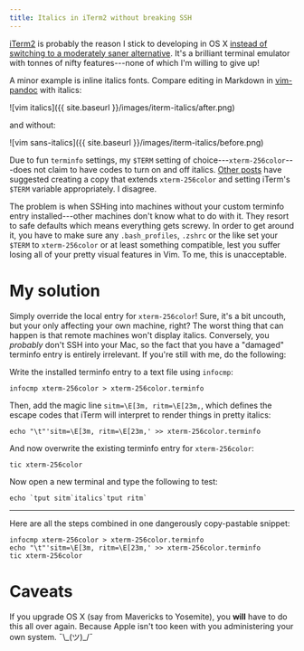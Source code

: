 ```yaml
---
title: Italics in iTerm2 without breaking SSH
---
```


[iTerm2][] is probably the reason I stick to developing in OS X [instead
of switching to a moderately saner alternative][Grey]. It's a brilliant
terminal emulator with tonnes of nifty features---none of which I'm
willing to give up!

A minor example is inline italics fonts. Compare editing in Markdown in
[vim-pandoc][] with italics:

![vim italics]({{ site.baseurl }}/images/iterm-italics/after.png)

and without:

![vim sans-italics]({{ site.baseurl }}/images/iterm-italics/before.png)

Due to fun `terminfo` settings, my `$TERM` setting of
choice---`xterm-256color`---does not claim to have codes to turn on and
off italics. [Other posts][pearce] have suggested creating a copy that
extends `xterm-256color` and setting iTerm's `$TERM` variable
appropriately. I disagree.

The problem is when SSHing into machines without your custom terminfo
entry installed---other machines don't know what to do with it. They
resort to safe defaults which means everything gets screwy. In order to
get around it, you have to make sure any `.bash_profiles`, `.zshrc` or
the like set your `$TERM` to `xterm-256color` or at least something
compatible, lest you suffer losing all of your pretty visual features in
Vim. To me, this is unacceptable.

# My solution

Simply override the local entry for `xterm-256color`! Sure, it's a bit
uncouth, but your only affecting your own machine, right? The worst
thing that can happen is that remote machines won't display italics.
Conversely, you _probably_ don't SSH into your Mac, so the fact that you
have a "damaged" terminfo entry is entirely irrelevant. If you're still
with me, do the following:

Write the installed terminfo entry to a text file using `infocmp`:

    infocmp xterm-256color > xterm-256color.terminfo

Then, add the magic line `sitm=\E[3m, ritm=\E[23m,`, which defines the
escape codes that iTerm will interpret to render things in pretty
italics:

    echo "\t"'sitm=\E[3m, ritm=\E[23m,' >> xterm-256color.terminfo

And now overwrite the existing terminfo entry for `xterm-256color`:

    tic xterm-256color

Now open a new terminal and type the following to test:

    echo `tput sitm`italics`tput ritm`

---

Here are all the steps combined in one dangerously copy-pastable
snippet:

    infocmp xterm-256color > xterm-256color.terminfo
    echo "\t"'sitm=\E[3m, ritm=\E[23m,' >> xterm-256color.terminfo
    tic xterm-256color

# Caveats

If you upgrade OS X (say from Mavericks to Yosemite), you **will** have
to do this all over again. Because Apple isn't too keen with you
administering your own system. ¯\\\_(ツ)\_/¯

[iTerm2]: http://iterm2.com/downloads.html
[vim-pandoc]: https://github.com/vim-pandoc/vim-pandoc
[pearce]: https://alexpearce.me/2014/05/italics-in-iterm2-vim-tmux/
[Grey]: http://www.hellointernet.fm/podcast/23
